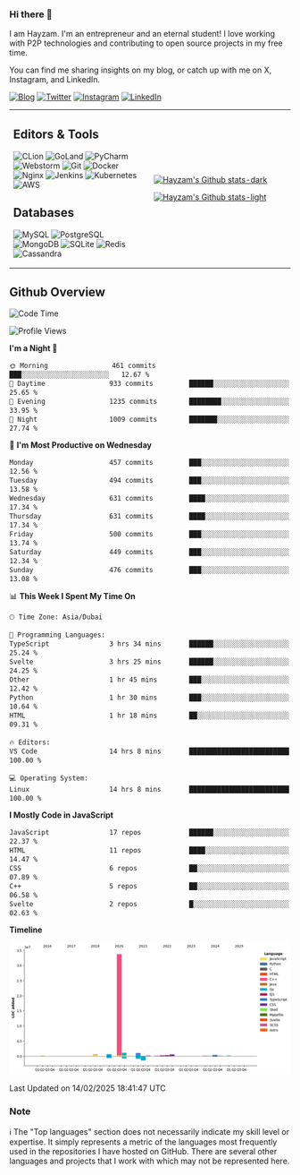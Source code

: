 ### Hi there 👋

I am Hayzam. I'm an entrepreneur and an eternal student! I love working with P2P technologies and contributing to open source projects in my free time.

You can find me sharing insights on my blog, or catch up with me on X, Instagram, and LinkedIn.

[![Blog](https://img.shields.io/badge/Blog-%2312100E.svg?&style=for-the-badge&logo=medium&logoColor=white)](https://hayzam.com)
[![Twitter](https://img.shields.io/badge/Twitter-%231DA1F2.svg?&style=for-the-badge&logo=X&logoColor=white)](https://twitter.com/hayzam_js)
[![Instagram](https://img.shields.io/badge/Instagram-%23E4405F.svg?&style=for-the-badge&logo=instagram&logoColor=white)](https://instagram.com/hayzam.ts)
[![LinkedIn](https://img.shields.io/badge/LinkedIn-%230077B5.svg?&style=for-the-badge&logo=linkedin&logoColor=white)](https://www.linkedin.com/in/hayzam-s-2b9b95139/)

<table width="100%">
<tr>
<td width="50%">

## Editors & Tools

![CLion](https://img.shields.io/badge/-CLion-000000?style=flat&logo=CLion)
![GoLand](https://img.shields.io/badge/-GoLand-000000?style=flat&logo=Goland)
![PyCharm](https://img.shields.io/badge/-PyCharm-000000?style=flat&logo=PyCharm)
![Webstorm](https://img.shields.io/badge/-WebStorm-000000?style=flat&logo=WebStorm)
![Git](https://img.shields.io/badge/-Git-000000?style=flat&logo=git)
![Docker](https://img.shields.io/badge/-Docker-000000?style=flat&logo=docker)
![Nginx](https://img.shields.io/badge/-Nginx-000000?style=flat&logo=nginx)
![Jenkins](https://img.shields.io/badge/-Jenkins-000000?style=flat&logo=jenkins)
![Kubernetes](https://img.shields.io/badge/-Kubernetes-000000?style=flat&logo=kubernetes)
![AWS](https://img.shields.io/badge/-AWS-000000?style=flat&logo=amazon-aws)

## Databases

![MySQL](https://img.shields.io/badge/-MySQL-000000?style=flat&logo=mysql)
![PostgreSQL](https://img.shields.io/badge/-PostgreSQL-000000?style=flat&logo=postgresql)
![MongoDB](https://img.shields.io/badge/-MongoDB-000000?style=flat&logo=mongodb)
![SQLite](https://img.shields.io/badge/-SQLite-000000?style=flat&logo=sqlite)
![Redis](https://img.shields.io/badge/-Redis-000000?style=flat&logo=redis)
![Cassandra](https://img.shields.io/badge/-Cassandra-000000?style=flat&logo=apache-cassandra)
</div>

<td width="50%">
 
[![Hayzam's Github stats-dark](https://github-readme-stats.vercel.app/api?username=hayzamjs&show_icons=true&theme=dark#gh-dark-mode-only)](https://github.com/anuraghazra/github-readme-stats#gh-dark-mode-only)
 
[![Hayzam's Github stats-light](https://github-readme-stats.vercel.app/api?username=hayzamjs&show_icons=true&theme=default#gh-light-mode-only)](https://github.com/anuraghazra/github-readme-stats#gh-light-mode-only)

</td>
</tr>
</table>
 
## Github Overview


<!--START_SECTION:waka-->
![Code Time](http://img.shields.io/badge/Code%20Time-1%2C713%20hrs%2053%20mins-blue)

![Profile Views](http://img.shields.io/badge/Profile%20Views-1-blue)

**I'm a Night 🦉** 

```text
🌞 Morning                461 commits         ███░░░░░░░░░░░░░░░░░░░░░░   12.67 % 
🌆 Daytime                933 commits         ██████░░░░░░░░░░░░░░░░░░░   25.65 % 
🌃 Evening                1235 commits        ████████░░░░░░░░░░░░░░░░░   33.95 % 
🌙 Night                  1009 commits        ███████░░░░░░░░░░░░░░░░░░   27.74 % 
```
📅 **I'm Most Productive on Wednesday** 

```text
Monday                   457 commits         ███░░░░░░░░░░░░░░░░░░░░░░   12.56 % 
Tuesday                  494 commits         ███░░░░░░░░░░░░░░░░░░░░░░   13.58 % 
Wednesday                631 commits         ████░░░░░░░░░░░░░░░░░░░░░   17.34 % 
Thursday                 631 commits         ████░░░░░░░░░░░░░░░░░░░░░   17.34 % 
Friday                   500 commits         ███░░░░░░░░░░░░░░░░░░░░░░   13.74 % 
Saturday                 449 commits         ███░░░░░░░░░░░░░░░░░░░░░░   12.34 % 
Sunday                   476 commits         ███░░░░░░░░░░░░░░░░░░░░░░   13.08 % 
```


📊 **This Week I Spent My Time On** 

```text
🕑︎ Time Zone: Asia/Dubai

💬 Programming Languages: 
TypeScript               3 hrs 34 mins       ██████░░░░░░░░░░░░░░░░░░░   25.24 % 
Svelte                   3 hrs 25 mins       ██████░░░░░░░░░░░░░░░░░░░   24.25 % 
Other                    1 hr 45 mins        ███░░░░░░░░░░░░░░░░░░░░░░   12.42 % 
Python                   1 hr 30 mins        ███░░░░░░░░░░░░░░░░░░░░░░   10.64 % 
HTML                     1 hr 18 mins        ██░░░░░░░░░░░░░░░░░░░░░░░   09.31 % 

🔥 Editors: 
VS Code                  14 hrs 8 mins       █████████████████████████   100.00 % 

💻 Operating System: 
Linux                    14 hrs 8 mins       █████████████████████████   100.00 % 
```

**I Mostly Code in JavaScript** 

```text
JavaScript               17 repos            ██████░░░░░░░░░░░░░░░░░░░   22.37 % 
HTML                     11 repos            ████░░░░░░░░░░░░░░░░░░░░░   14.47 % 
CSS                      6 repos             ██░░░░░░░░░░░░░░░░░░░░░░░   07.89 % 
C++                      5 repos             ██░░░░░░░░░░░░░░░░░░░░░░░   06.58 % 
Svelte                   2 repos             █░░░░░░░░░░░░░░░░░░░░░░░░   02.63 % 
```



**Timeline**

![Lines of Code chart](https://raw.githubusercontent.com/hayzamjs/hayzamjs/main/assets/bar_graph.png)


 Last Updated on 14/02/2025 18:41:47 UTC
<!--END_SECTION:waka-->


### Note 

:information_source: The "Top languages" section does not necessarily indicate my skill level or expertise. It simply represents a metric of the languages most frequently used in the repositories I have hosted on GitHub. There are several other languages and projects that I work with which may not be represented here. 

